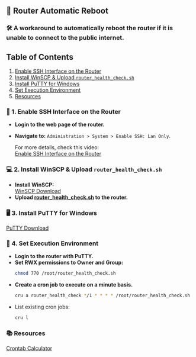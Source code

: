 ## 🚀 Router Automatic Reboot
### 🛠️ A workaround to automatically reboot the router if it is unable to connect to the public internet.

## Table of Contents
1. [Enable SSH Interface on the Router](#1-enable-ssh-interface-on-the-router)
2. [Install WinSCP & Upload `router_health_check.sh`](#2-install-winscp--upload-router_health_checksh)
3. [Install PuTTY for Windows](#3-install-putty-for-windows)
4. [Set Execution Environment](#4-set-execution-environment)
5. [Resources](#resources)

### 🔐 1. Enable SSH Interface on the Router
- **Login to the web page of the router.**
- **Navigate to:** `Administration > System > Enable SSH: Lan Only`.

   For more details, check this video:  
   [Enable SSH Interface on the Router](https://www.youtube.com/watch?v=s7Vqz3g5GXo)
 
### 💻 2. Install WinSCP & Upload `router_health_check.sh`
- **Install WinSCP:**  
   [WinSCP Download](https://winscp.net/eng/download.php)
- **Upload [router_health_check.sh](router_health_check.sh) to the router.** 

### 🖥️ 3. Install PuTTY for Windows  
   [PuTTY Download](https://www.chiark.greenend.org.uk/~sgtatham/putty/latest.html)

### 🔧 4. Set Execution Environment
- **Login to the router with PuTTY.**
- **Set RWX permissions to Owner and Group:**  
   ```bash
   chmod 770 /root/router_health_check.sh  

- **Create a cron job to execute on a minute basis.**
   ```bash
   cru a router_health_check */1 * * * * /root/router_health_check.sh

- List existing cron jobs:
   ```bash
   cru l

### 📚 Resources
[Crontab Calculator](https://crontab.cronhub.io/)
